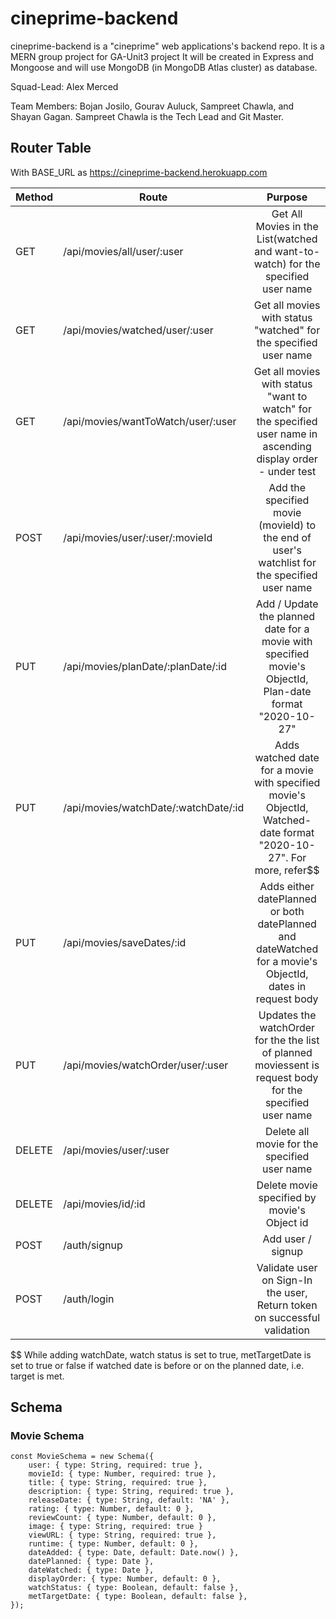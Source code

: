 # cineprime-backend
cineprime-backend is a "cineprime" web applications's backend repo. It is a MERN group project for GA-Unit3 project  It will be created in Express and Mongoose and will use MongoDB (in MongoDB Atlas cluster) as database.

Squad-Lead: Alex Merced

Team Members: Bojan Josilo, Gourav Auluck, Sampreet Chawla, and Shayan Gagan. Sampreet Chawla is the Tech Lead and Git Master.

## Router Table

With BASE_URL as https://cineprime-backend.herokuapp.com

| Method        | Route                                   |                       Purpose                                    | 
| ------------- | --------------------------------------- | :--------------------------------------------------------------: |
| GET           | /api/movies/all/user/:user              | Get All Movies in the List(watched and want-to-watch) for the specified user name |
| GET           | /api/movies/watched/user/:user          | Get all movies with status "watched" for the specified user name |
| GET           | /api/movies/wantToWatch/user/:user      | Get all movies with status "want to watch"  for the specified user name in ascending display order - under test |
| POST          | /api/movies/user/:user/:movieId         | Add the specified movie (movieId) to the end of user's watchlist for the specified user name  |
| PUT           | /api/movies/planDate/:planDate/:id      | Add / Update the planned date for a movie with specified movie's ObjectId, Plan-date format "2020-10-27" | 
| PUT           | /api/movies/watchDate/:watchDate/:id    | Adds watched date for a movie with specified movie's ObjectId, Watched-date format "2020-10-27". For more, refer$$|
| PUT           | /api/movies/saveDates/:id               | Adds either datePlanned or both datePlanned and dateWatched for a movie's ObjectId, dates in request body |
| PUT           | /api/movies/watchOrder/user/:user       | Updates the watchOrder for the the list of planned moviessent is request body for the specified user name |
| DELETE        | /api/movies/user/:user                  | Delete all movie for the specified user name   |
| DELETE        | /api/movies/id/:id                      | Delete movie specified by movie's Object id |
| POST          | /auth/signup                            | Add user / signup    |
| POST          | /auth/login                             | Validate user on Sign-In the user, Return token on successful validation |

$$  While adding watchDate, watch status is set to true, metTargetDate is set to true or false if watched date is before or on the planned date, i.e. target is met.

## Schema

### Movie Schema 

```
const MovieSchema = new Schema({
	user: { type: String, required: true },
	movieId: { type: Number, required: true },
	title: { type: String, required: true },
	description: { type: String, required: true },
	releaseDate: { type: String, default: 'NA' },
	rating: { type: Number, default: 0 },
	reviewCount: { type: Number, default: 0 },
	image: { type: String, required: true }
	viewURL: { type: String, required: true },
	runtime: { type: Number, default: 0 },
	dateAdded: { type: Date, default: Date.now() },
	datePlanned: { type: Date },
	dateWatched: { type: Date },
	displayOrder: { type: Number, default: 0 },
	watchStatus: { type: Boolean, default: false },
	metTargetDate: { type: Boolean, default: false },
});
```




